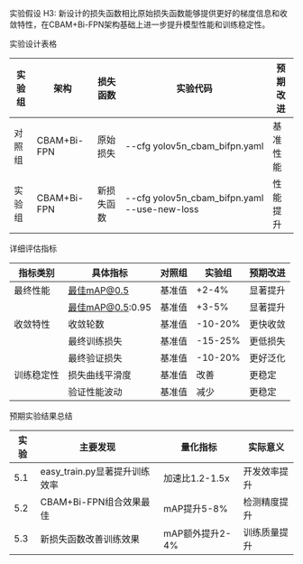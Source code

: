 实验假设
H3: 新设计的损失函数相比原始损失函数能够提供更好的梯度信息和收敛特性，在CBAM+Bi-FPN架构基础上进一步提升模型性能和训练稳定性。


实验设计表格

| 实验组 | 架构 | 损失函数 | 实验代码 | 预期改进 |
|--------|------|----------|----------|----------|
| 对照组 | CBAM+Bi-FPN | 原始损失 | --cfg yolov5n_cbam_bifpn.yaml | 基准性能 |
| 实验组 | CBAM+Bi-FPN | 新损失函数 | --cfg yolov5n_cbam_bifpn.yaml --use-new-loss | 性能提升 |

详细评估指标

| 指标类别 | 具体指标 | 对照组 | 实验组 | 预期改进 |
|----------|----------|--------|--------|----------|
| 最终性能 | 最佳mAP@0.5 | 基准值 | +2-4% | 显著提升 |
| | 最佳mAP@0.5:0.95 | 基准值 | +3-5% | 显著提升 |
| 收敛特性 | 收敛轮数 | 基准值 | -10-20% | 更快收敛 |
| | 最终训练损失 | 基准值 | -15-25% | 更低损失 |
| | 最终验证损失 | 基准值 | -10-20% | 更好泛化 |
| 训练稳定性 | 损失曲线平滑度 | 基准值 | 改善 | 更稳定 |
| | 验证性能波动 | 基准值 | 减少 | 更稳定 |


预期实验结果总结

| 实验 | 主要发现 | 量化指标 | 实际意义 |
|------|----------|----------|----------|
| 5.1 | easy_train.py显著提升训练效率 | 加速比1.2-1.5x | 开发效率提升 |
| 5.2 | CBAM+Bi-FPN组合效果最佳 | mAP提升5-8% | 检测精度提升 |
| 5.3 | 新损失函数改善训练效果 | mAP额外提升2-4% | 训练质量提升 |